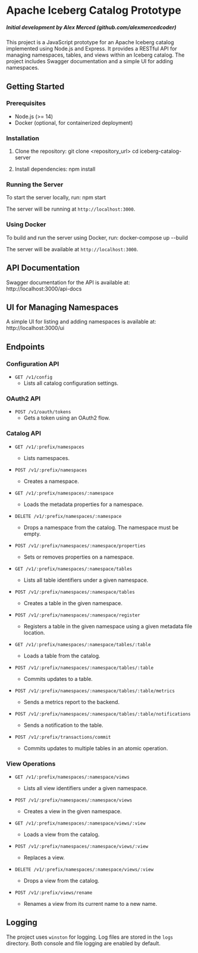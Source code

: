 # Apache Iceberg Catalog Prototype
##### Initial development by Alex Merced (github.com/alexmercedcoder)

This project is a JavaScript prototype for an Apache Iceberg catalog implemented using Node.js and Express. It provides a RESTful API for managing namespaces, tables, and views within an Iceberg catalog. The project includes Swagger documentation and a simple UI for adding namespaces.

## Getting Started

### Prerequisites

- Node.js (>= 14)
- Docker (optional, for containerized deployment)

### Installation

1. Clone the repository:
git clone <repository_url>
cd iceberg-catalog-server


2. Install dependencies:
npm install

### Running the Server

To start the server locally, run:
npm start

The server will be running at `http://localhost:3000`.

### Using Docker

To build and run the server using Docker, run:
docker-compose up --build

The server will be available at `http://localhost:3000`.

## API Documentation

Swagger documentation for the API is available at:
http://localhost:3000/api-docs


## UI for Managing Namespaces

A simple UI for listing and adding namespaces is available at:
http://localhost:3000/ui


## Endpoints

### Configuration API

- `GET /v1/config`
  - Lists all catalog configuration settings.

### OAuth2 API

- `POST /v1/oauth/tokens`
  - Gets a token using an OAuth2 flow.

### Catalog API

- `GET /v1/:prefix/namespaces`
  - Lists namespaces.

- `POST /v1/:prefix/namespaces`
  - Creates a namespace.

- `GET /v1/:prefix/namespaces/:namespace`
  - Loads the metadata properties for a namespace.

- `DELETE /v1/:prefix/namespaces/:namespace`
  - Drops a namespace from the catalog. The namespace must be empty.

- `POST /v1/:prefix/namespaces/:namespace/properties`
  - Sets or removes properties on a namespace.

- `GET /v1/:prefix/namespaces/:namespace/tables`
  - Lists all table identifiers under a given namespace.

- `POST /v1/:prefix/namespaces/:namespace/tables`
  - Creates a table in the given namespace.

- `POST /v1/:prefix/namespaces/:namespace/register`
  - Registers a table in the given namespace using a given metadata file location.

- `GET /v1/:prefix/namespaces/:namespace/tables/:table`
  - Loads a table from the catalog.

- `POST /v1/:prefix/namespaces/:namespace/tables/:table`
  - Commits updates to a table.

- `POST /v1/:prefix/namespaces/:namespace/tables/:table/metrics`
  - Sends a metrics report to the backend.

- `POST /v1/:prefix/namespaces/:namespace/tables/:table/notifications`
  - Sends a notification to the table.

- `POST /v1/:prefix/transactions/commit`
  - Commits updates to multiple tables in an atomic operation.

### View Operations

- `GET /v1/:prefix/namespaces/:namespace/views`
  - Lists all view identifiers under a given namespace.

- `POST /v1/:prefix/namespaces/:namespace/views`
  - Creates a view in the given namespace.

- `GET /v1/:prefix/namespaces/:namespace/views/:view`
  - Loads a view from the catalog.

- `POST /v1/:prefix/namespaces/:namespace/views/:view`
  - Replaces a view.

- `DELETE /v1/:prefix/namespaces/:namespace/views/:view`
  - Drops a view from the catalog.

- `POST /v1/:prefix/views/rename`
  - Renames a view from its current name to a new name.

## Logging

The project uses `winston` for logging. Log files are stored in the `logs` directory. Both console and file logging are enabled by default.
